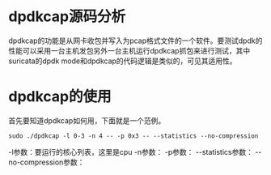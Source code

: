 # dpdkcap源码分析

dpdkcap的功能是从网卡收包并写入为pcap格式文件的一个软件。要测试dpdk的性能可以采用一台主机发包另外一台主机运行dpdkcap抓包来进行测试，其中suricata的dpdk mode和dpdkcap的代码逻辑是类似的，可见其适用性。

# dpdkcap的使用

首先要知道dpdkcap如何用，下面就是一个范例。

```shell
sudo ./dpdkcap -l 0-3 -n 4 -- -p 0x3 -- --statistics --no-compression
```

-l参数：要运行的核心列表，这里是cpu
-n参数：
-p参数：
--statistics参数：
--no-compression参数：
